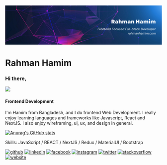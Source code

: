 ![Frontend Development](https://github.com/rahmanhamim/rahmanhamim/blob/main/rahman-hamim-banner.png)

# Rahman Hamim

### Hi there, 


![](https://komarev.com/ghpvc/?username=rahmanhamim&color=green)

#### Frontend Development

I'm Hamim from Bangladesh, and I do frontend Web Development. I really enjoy learning languages and frameworks like Javascript, React and NextJS. I also enjoy wireframing, ui, ux, and design in general.

[![Anurag's GitHub stats](https://github-readme-stats.vercel.app/api?username=rahmanhamim)](https://github.com/anuraghazra/github-readme-stats)

Skills: JavaScript / REACT /  NextJS / Redux / MaterialUI / Bootstrap



[<img src='https://cdn.jsdelivr.net/npm/simple-icons@3.0.1/icons/github.svg' alt='github' height='40'>](https://github.com/rahmanhamim)  [<img src='https://cdn.jsdelivr.net/npm/simple-icons@3.0.1/icons/linkedin.svg' alt='linkedin' height='40'>](https://www.linkedin.com/in/rahmanhamim/)  [<img src='https://cdn.jsdelivr.net/npm/simple-icons@3.0.1/icons/facebook.svg' alt='facebook' height='40'>](https://www.facebook.com/rahmanhamim.info)  [<img src='https://cdn.jsdelivr.net/npm/simple-icons@3.0.1/icons/instagram.svg' alt='instagram' height='40'>](https://www.instagram.com/rh_hamim/)  [<img src='https://cdn.jsdelivr.net/npm/simple-icons@3.0.1/icons/twitter.svg' alt='twitter' height='40'>](https://twitter.com/rahmanhamim)  [<img src='https://cdn.jsdelivr.net/npm/simple-icons@3.0.1/icons/stackoverflow.svg' alt='stackoverflow' height='40'>](https://stackoverflow.com/users/16843831)  [<img src='https://cdn.jsdelivr.net/npm/simple-icons@3.0.1/icons/icloud.svg' alt='website' height='40'>](rahmanhamim.com)  

